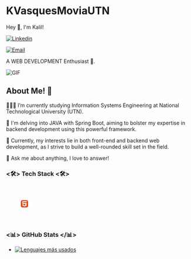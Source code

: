 # KVasquesMoviaUTN

Hey 👋, I'm Kalil!

[![Linkedin](https://img.shields.io/badge/-Linkedin-blue?style=flat-square&logo=Linkedin&logoColor=white&link=https://www.linkedin.com/in/kalil-vasques-movia/)](https://www.linkedin.com/in/kalil-vasques-movia/)

[![Email](https://img.shields.io/badge/-Email-red?style=flat-square&logo=Gmail&logoColor=white&link=mailto:kalilvasquesmovia@gmail.com)](mailto:kalilvasquesmovia@gmail.com)

A WEB DEVELOPMENT Enthusiast 🚀.

![GIF](link-to-your-gif)

## About Me! 🙌

👨🏽‍💻 I’m currently studying Information Systems Engineering at National Technological University (UTN).

🌱 I'm delving into JAVA with Spring Boot, aiming to bolster my expertise in backend development using this powerful framework.

🤔 Currently, my interests lie in both front-end and backend web development, as I strive to build a well-rounded skill set in the field.

💬 Ask me about anything, I love to answer!

### <🛠> Tech Stack <🛠>
<div style="width: 100px; height: 100px; background-image: url('https://via.placeholder.com/150/333333/FFFFFF?text=+'); background-size: cover;">
    <img src="https://raw.githubusercontent.com/tandpfun/skill-icons/main/icons/HTML.svg" alt="HTML" width="20" height="20" style="margin: 40px 0 0 40px;">
</div>

### <📊> GitHub Stats </📊>
- [![Lenguajes más usados](https://github-readme-stats.vercel.app/api/top-langs/?username=KVasquesMoviaUTN&layout=compact&theme=dark&border_color=00cc00)](https://github.com/KVasquesMoviaUTN)


<!--
**KVasquesMoviaUTN/KVasquesMoviaUTN** is a ✨ _special_ ✨ repository because its `README.md` (this file) appears on your GitHub profile.

Here are some ideas to get you started:

- 🔭 I’m currently working on ...
- 🌱 I’m currently learning ...
- 👯 I’m looking to collaborate on ...
- 🤔 I’m looking for help with ...
- 💬 Ask me about ...
- 📫 How to reach me: ...
- 😄 Pronouns: ...
- ⚡ Fun fact: ...
-->
